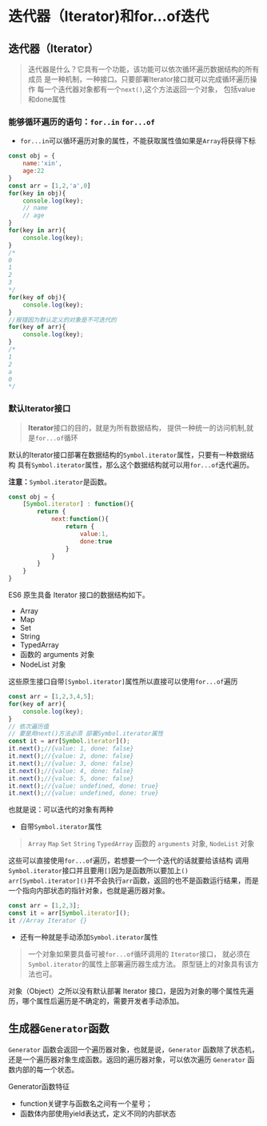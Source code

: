 # 迭代器（Iterator)和for...of迭代

## 迭代器（Iterator）

> 迭代器是什么？它具有一个功能，该功能可以依次循环遍历数据结构的所有成员
> 是一种机制，一种接口。只要部署Iterator接口就可以完成循环遍历操作
> 每一个迭代器对象都有一个`next()`,这个方法返回一个对象，
> 包括value和done属性

### 能够循环遍历的语句：`for..in` `for...of`

- `for...in`可以循环遍历对象的属性，不能获取属性值如果是`Array`将获得下标

```js
const obj = {
    name:'xin',
    age:22
}
const arr = [1,2,'a',0]
for(key in obj){
    console.log(key);
    // name
    // age
}
for(key in arr){
    console.log(key);
}
/*
0
1
2
3
*/
for(key of obj){
    console.log(key);
}
//报错因为默认定义的对象是不可迭代的
for(key of arr){
    console.log(key);
}
/*
1
2
a
0
*/
```

### 默认Iterator接口

> **Iterator**接口的目的，就是为所有数据结构，
> 提供一种统一的访问机制,就是`for...of`循环

默认的Iterator接口部署在数据结构的`Symbol.iterator`属性，只要有一种数据结构
具有`Symbol.iterator`属性，那么这个数据结构就可以用`for...of`迭代遍历。

**注意：**`Symbol.iterator`是函数。

```js
const obj = {
    [Symbol.iterator] : function(){
        return {
            next:function(){
                return {
                    value:1,
                    done:true
                }
            }
        }
    }
}
```

ES6 原生具备 Iterator 接口的数据结构如下。

- Array
- Map
- Set
- String
- TypedArray
- 函数的 arguments 对象
- NodeList 对象

这些原生接口自带`[Symbol.iterator]`属性所以直接可以使用`for...of`遍历

```js
const arr = [1,2,3,4,5];
for(key of arr){
    console.log(key);
}
// 依次遍历值
// 要是用next()方法必须 部署Symbol.iterator属性
const it = arr[Symbol.iterator]();
it.next();//{value: 1, done: false}
it.next();//{value: 2, done: false}
it.next();//{value: 3, done: false}
it.next();//{value: 4, done: false}
it.next();//{value: 5, done: false}
it.next();//{value: undefined, done: true}
it.next();//{value: undefined, done: true}
```

也就是说：可以迭代的对象有两种

- 自带`Symbol.iterator`属性

> `Array` `Map` `Set` `String` `TypedArray`
> 函数的 `arguments` 对象, `NodeList` 对象

这些可以直接使用`for...of`遍历，若想要一个一个迭代的话就要给该结构
调用`Symbol.iterator`接口并且要用`[]`因为是函数所以要加上`()`
`arr[Symbol.iterator]()`并不会执行`arr`函数，返回的也不是函数运行结果，而是一个指向内部状态的指针对象，也就是遍历器对象。

```js
const arr = [1,2,3];
const it = arr[Symbol.iterator]();
it //Array Iterator {}
```

- 还有一种就是手动添加`Symbol.iterator`属性

> 一个对象如果要具备可被`for...of`循环调用的 `Iterator`接口，
> 就必须在`Symbol.iterator`的属性上部署遍历器生成方法。
> 原型链上的对象具有该方法也可。

对象（Object）之所以没有默认部署 Iterator 接口，是因为对象的哪个属性先遍历，哪个属性后遍历是不确定的，需要开发者手动添加。

## 生成器`Generator`函数

`Generator` 函数会返回一个遍历器对象，也就是说，`Generator` 函数除了状态机，还是一个遍历器对象生成函数。返回的遍历器对象，可以依次遍历 `Generator` 函数内部的每一个状态。

Generator函数特征

- function关键字与函数名之间有一个星号；
- 函数体内部使用yield表达式，定义不同的内部状态

```js

```